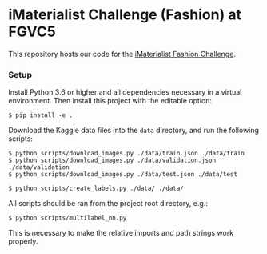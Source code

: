 iMaterialist Challenge (Fashion) at FGVC5
=========================================

This repository hosts our code for the [iMaterialist Fashion
Challenge](https://www.kaggle.com/c/imaterialist-challenge-fashion-2018).

### Setup
Install Python 3.6 or higher and all dependencies necessary in a virtual
environment. Then install this project with the editable option:

    $ pip install -e .

Download the Kaggle data files into the `data` directory, and run the following
scripts:

    $ python scripts/download_images.py ./data/train.json ./data/train
    $ python scripts/download_images.py ./data/validation.json ./data/validation
    $ python scripts/download_images.py ./data/test.json ./data/test

    $ python scripts/create_labels.py ./data/ ./data/

All scripts should be ran from the project root directory, e.g.:

    $ python scripts/multilabel_nn.py

This is necessary to make the relative imports and path strings work properly.
